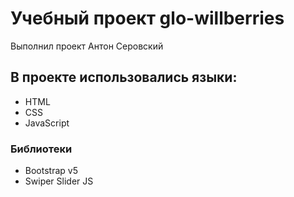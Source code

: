 # Учебный проект glo-willberries
Выполнил проект Антон Серовский
## В проекте использовались языки:
- HTML
- CSS
- JavaScript
### Библиотеки
- Bootstrap v5
- Swiper Slider JS

